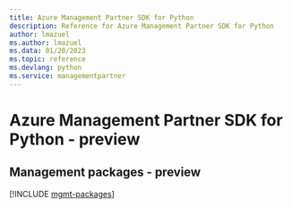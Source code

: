 ```yaml
---
title: Azure Management Partner SDK for Python
description: Reference for Azure Management Partner SDK for Python
author: lmazuel
ms.author: lmazuel
ms.data: 01/20/2023
ms.topic: reference
ms.devlang: python
ms.service: managementpartner
---
```

# Azure Management Partner SDK for Python - preview

## Management packages - preview
[!INCLUDE [mgmt-packages](management-partner-mgmt-index.md)]